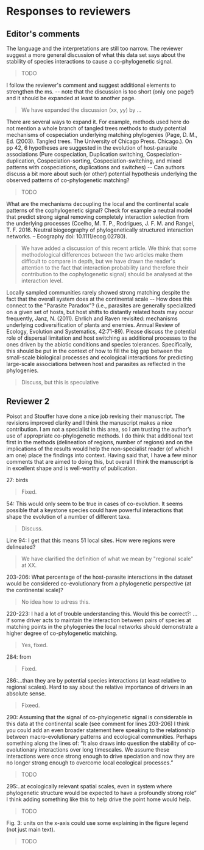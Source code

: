 # Responses to reviewers

## Editor's comments

The language and the interpretations are still too narrow. The reviewer suggest
a more general discussion of what this data set says about the stability of
species interactions to cause a co-phylogenetic signal.

> TODO

I follow the reviewer's comment and suggest additional elements to strengthen
the ms. -- note that the discussion is too short (only one page!) and it should
be expanded at least to another page.

> We have expanded the discussion (xx, yy) by ...

There are several ways to expand it. For example, methods used here do not
mention a whole branch of tangled trees methods to study potential mechanisms of
cospeciation underlying matching phylogenies (Page, D. M., Ed. (2003). Tangled
trees. The University of Chicago Press. Chicago.). On pp 42, 6 hypotheses are
suggested in the evolution of host-parasite associations (Pure cospeciation,
Duplication switching, Cospeciation-duplication, Cospeciation-sorting,
Cospeciation-switching, and mixed patterns with cospeciations, duplications and
switches) -- Can authors discuss a bit more about such (or other) potential
hypothesis underlying the observed patterns of co-phylogenetic matching?

> TODO

What are the mechanisms decoupling the local and the continental scale patterns
of the cophylogenetic signal? Check for example a neutral model that predict
strong signal removing completely interaction selection from the underlying
processes (Coelho, M. T. P., Rodrigues, J. F. M. and Rangel, T. F. 2016. Neutral
biogeography of phylogenetically structured interaction networks. – Ecography
doi: 10.1111/ecog.02780).

> We have added a discussion of this recent article. We think that some
methodological differences between the two articles make them difficult to
compare in depth, but we have drawn the reader's attention to the fact that
interaction probability (and therefore their contribution to the cophylogenetic
signal) should be analysed at the interaction level.

Locally sampled communities rarely showed strong matching despite the fact that
the overall system does at the continental scale -- How does this connect to the
"Parasite Paradox"? (i.e., parasites are generally specialized on a given set of
hosts, but host shifts to distantly related hosts may occur frequently, Janz, N.
(2011). Ehrlich and Raven revisited: mechanisms underlying codiversification of
plants and enemies. Annual Review of Ecology, Evolution and Systematics,
42:71-89). Please discuss the potential role of dispersal limitation and host
switching as additional processes to the ones driven by the abiotic conditions
and species tolerances. Specifically, this should be put in the context of how
to fill the big gap between the small-scale biological processes and ecological
interactions for predicting large-scale associations between host and parasites
as reflected in the phylogenies.

> Discuss, but this is speculative

## Reviewer 2

Poisot and Stouffer have done a nice job revising their manuscript. The
revisions improved clarity and I think the manuscript makes a nice contribution.
I am not a specialist in this area, so I am trusting the author’s use of
appropriate co-phylogenetic methods.  I do think that additional text first in
the methods (delineation of regions, number of regions) and on the implications
of the results would help the non-specialist reader (of which I am one) place
the findings into context. Having said that, I have a few minor comments that
are aimed to doing this, but overall I think the manuscript is in excellent
shape and is well-worthy of publication.

27: birds

> Fixed.

54: This would only seem to be true in cases of co-evolution.  It seems possible
that a keystone species could have powerful interactions that shape the
evolution of a number of different taxa.

> Discuss.

Line 94: I get that this means 51 local sites.  How were regions were
delineated?

> We have clarified the definition of what we mean by "regional scale" at XX.

203-206: What percentage of the host-parasite interactions in the dataset would
be considered co-evolutionary from a phylogenetic perspective (at the
continental scale)?

> No idea how to adress this.

220-223: I had a lot of trouble understanding this.  Would this be correct?: …if
some driver acts to maintain the interaction between pairs of species at
matching points in the phylogenies the local networks should demonstrate a
higher degree of co-phylogenetic matching.

> Yes, fixed.

284: from

> Fixed.

286:…than they are by potential species interactions (at least relative to
regional scales). Hard to say about the relative importance of drivers in an
absolute sense.

> Fixeed.

290: Assuming that the signal of co-phylogenetic signal is considerable in this
data at the continental scale (see comment for lines 203-206) I think you could
add an even broader statement here speaking to the relationship between
macro-evolutionary patterns and ecological communities.  Perhaps something along
the lines of: “It also draws into question the stability of co-evolutionary
interactions over long timescales.  We assume these interactions were once
strong enough to drive speciation and now they are no longer strong enough to
overcome local ecological processes.”

> TODO

295:..at ecologically relevant spatial scales, even in system where phylogenetic
structure would be expected to have a profoundly strong role” I think adding
something like this to help drive the point home would help.

> TODO

Fig. 3: units on the x-axis could use some explaining in the figure legend (not
just main text).

> TODO
